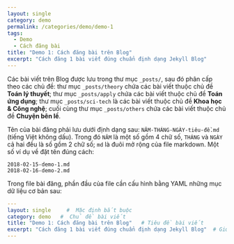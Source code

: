 ```yaml
---
layout: single
category: demo
permalink: /categories/demo/demo-1
tags: 
  - Demo
  - Cách đăng bài 
title: "Demo 1: Cách đăng bài trên Blog"
excerpt: "Cách đăng 1 bài viết đúng chuẩn định dạng Jekyll Blog" 
---
```


Các bài viết trên Blog được lưu trong thư mục `_posts/`, sau đó phân cấp theo các chủ đề: thư mục `_posts/theory` chứa các bài viết thuộc chủ đề **Toán lý thuyết**; thư mục `_posts/apply` chứa các bài viết thuộc chủ đề **Toán ứng dụng**; thư mục `_posts/sci-tech` là các bài viết thuộc chủ đề **Khoa học & Công nghệ**; cuối cùng thư mục `_posts/others` chứa các bài viết thuộc chủ đề **Chuyện bên lề**.

Tên của bài đăng phải lưu dưới định dạng sau: `NĂM-THÁNG-NGÀY-tiêu-đề.md` (tiếng Việt không dấu).
Trong đó `NĂM` là một số gồm 4 chữ số, `THÁNG` và `NGÀY` cả hai đều là số gồm 2 chữ số; `md` là đuôi mở rộng của file markdown.
Một số ví dụ về đặt tên đúng cách:

```
2018-02-15-demo-1.md
2018-02-16-demo-2.md
```

Trong file bài đăng, phần đầu của file cần cấu hình bằng YAML những mục dữ liệu cơ bản sau:

```YAML
---
layout: single     #  Mặc định bắt buộc 
category: demo   #  Chủ đề bài viết
title: "Demo 1: Cách đăng bài trên Blog"   # Tiêu đề bài viết
excerpt: "Cách đăng 1 bài viết đúng chuẩn định dạng Jekyll Blog"  # Giới thiệu/Trích đoạn bài viết (nên có)
---
```
